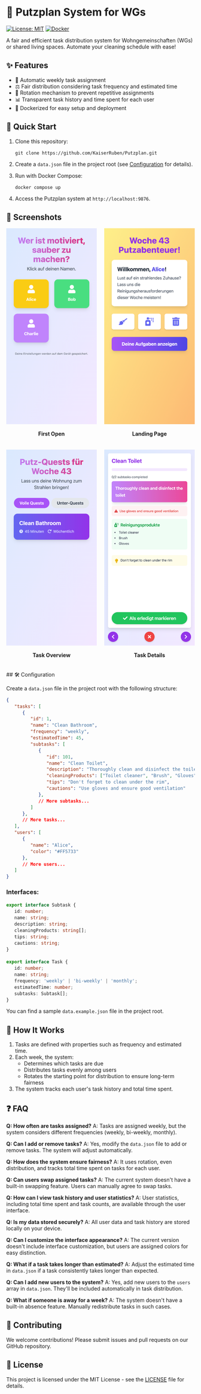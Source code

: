 # 🧹 Putzplan System for WGs

[![License: MIT](https://img.shields.io/badge/License-MIT-yellow.svg)](https://opensource.org/licenses/MIT)
[![Docker](https://img.shields.io/badge/Docker-Supported-blue.svg)](https://www.docker.com/)

A fair and efficient task distribution system for Wohngemeinschaften (WGs) or shared living spaces. Automate your cleaning schedule with ease!

## ✨ Features

- 🔄 Automatic weekly task assignment
- ⚖️ Fair distribution considering task frequency and estimated time
- 🔁 Rotation mechanism to prevent repetitive assignments
- 📊 Transparent task history and time spent for each user
- 🐳 Dockerized for easy setup and deployment

## 🚀 Quick Start

1. Clone this repository:
   ```
   git clone https://github.com/KaiserRuben/Putzplan.git
   ```

2. Create a `data.json` file in the project root (see [Configuration](#configuration) for details).

3. Run with Docker Compose:
   ```
   docker compose up
   ```

4. Access the Putzplan system at `http://localhost:9876`.

## 📸 Screenshots

<div style="display: flex; flex-wrap: wrap; justify-content: space-between;">
  <div style="flex: 0 0 48%; margin-bottom: 20px;">
    <img src="screenshots/1.png" width="100%" alt="First Open">
    <p align="center"><strong>First Open</strong></p>
  </div>
  <div style="flex: 0 0 48%; margin-bottom: 20px;">
    <img src="screenshots/2.png" width="100%" alt="Landing Page">
    <p align="center"><strong>Landing Page</strong></p>
  </div>
  <div style="flex: 0 0 48%; margin-bottom: 20px;">
    <img src="screenshots/3.png" width="100%" alt="Task Overview">
    <p align="center"><strong>Task Overview</strong></p>
  </div>
  <div style="flex: 0 0 48%; margin-bottom: 20px;">
    <img src="screenshots/4.png" width="100%" alt="Task Details">
    <p align="center"><strong>Task Details</strong></p>
  </div>
</div>
## 🛠️ Configuration

Create a `data.json` file in the project root with the following structure:

```json
{
   "tasks": [
      {
         "id": 1,
         "name": "Clean Bathroom",
         "frequency": "weekly",
         "estimatedTime": 45,
         "subtasks": [
            {
               "id": 101,
               "name": "Clean Toilet",
               "description": "Thoroughly clean and disinfect the toilet",
               "cleaningProducts": ["Toilet cleaner", "Brush", "Gloves"],
               "tips": "Don't forget to clean under the rim",
               "cautions": "Use gloves and ensure good ventilation"
            },
            // More subtasks...
         ]
      },
      // More tasks...
   ],
   "users": [
      {
         "name": "Alice",
         "color": "#FF5733"
      },
      // More users...
   ]
}
```
### Interfaces:
```ts
export interface Subtask {
   id: number;
   name: string;
   description: string;
   cleaningProducts: string[];
   tips: string;
   cautions: string;
}

export interface Task {
   id: number;
   name: string;
   frequency: 'weekly' | 'bi-weekly' | 'monthly';
   estimatedTime: number;
   subtasks: Subtask[];
}
```


You can find a sample `data.example.json` file in the project root.

## 🤔 How It Works

1. Tasks are defined with properties such as frequency and estimated time.
2. Each week, the system:
   - Determines which tasks are due
   - Distributes tasks evenly among users
   - Rotates the starting point for distribution to ensure long-term fairness
3. The system tracks each user's task history and total time spent.

## ❓ FAQ

**Q: How often are tasks assigned?**
A: Tasks are assigned weekly, but the system considers different frequencies (weekly, bi-weekly, monthly).

**Q: Can I add or remove tasks?**
A: Yes, modify the `data.json` file to add or remove tasks. The system will adjust automatically.

**Q: How does the system ensure fairness?**
A: It uses rotation, even distribution, and tracks total time spent on tasks for each user.

**Q: Can users swap assigned tasks?**
A: The current system doesn't have a built-in swapping feature. Users can manually agree to swap tasks.

**Q: How can I view task history and user statistics?**
A: User statistics, including total time spent and task counts, are available through the user interface.

**Q: Is my data stored securely?**
A: All user data and task history are stored locally on your device.

**Q: Can I customize the interface appearance?**
A: The current version doesn't include interface customization, but users are assigned colors for easy distinction.

**Q: What if a task takes longer than estimated?**
A: Adjust the estimated time in `data.json` if a task consistently takes longer than expected.

**Q: Can I add new users to the system?**
A: Yes, add new users to the `users` array in `data.json`. They'll be included automatically in task distribution.

**Q: What if someone is away for a week?**
A: The system doesn't have a built-in absence feature. Manually redistribute tasks in such cases.

## 🤝 Contributing

We welcome contributions! Please submit issues and pull requests on our GitHub repository.

## 📄 License

This project is licensed under the MIT License - see the [LICENSE](LICENSE) file for details.